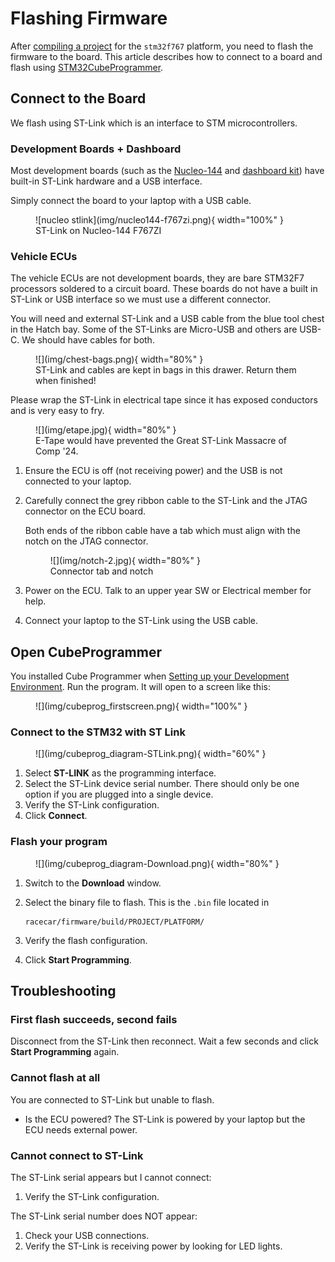 # Flashing Firmware

After [compiling a project](../compile-project.md) for the `stm32f767` platform, you need to flash the firmware to the board. This article describes how to connect to a board and flash using [STM32CubeProgrammer](../dev-setup.md/#stm32cubeprogrammer).

## Connect to the Board

We flash using ST-Link which is an interface to STM microcontrollers.

### Development Boards + Dashboard

Most development boards (such as the [Nucleo-144](https://www.st.com/en/evaluation-tools/nucleo-f767zi.html) and [dashboard kit](https://www.st.com/en/evaluation-tools/stm32f7508-dk.html)) have built-in ST-Link hardware and a USB interface.

Simply connect the board to your laptop with a USB cable.

<figure markdown="span">
  ![nucleo stlink](img/nucleo144-f767zi.png){ width="100%" }
  <figcaption>ST-Link on Nucleo-144 F767ZI</figcaption>
</figure>

### Vehicle ECUs

The vehicle ECUs are not development boards, they are bare STM32F7 processors soldered to a circuit board. These boards do not have a built in ST-Link or USB interface so we must use a different connector.

You will need and external ST-Link and a USB cable from the blue tool chest in the Hatch bay. Some of the ST-Links are Micro-USB and others are USB-C. We should have cables for both.

<figure markdown="span">
![](img/chest-bags.png){ width="80%" }
<figcaption>ST-Link and cables are kept in bags in this drawer. Return them when finished!</figcaption>
</figure>

Please wrap the ST-Link in electrical tape since it has exposed conductors and is very easy to fry.

<figure markdown="span">
![](img/etape.jpg){ width="80%" }
<figcaption>E-Tape would have prevented the Great ST-Link Massacre of Comp '24.</figcaption>
</figure>

1. Ensure the ECU is off (not receiving power) and the USB is not connected to your laptop.
2. Carefully connect the grey ribbon cable to the ST-Link and the JTAG connector on the ECU board.

    Both ends of the ribbon cable have a tab which must align with the notch on the JTAG connector.

    <figure markdown="span">
    ![](img/notch-2.jpg){ width="80%" }
    <figcaption>Connector tab and notch</figcaption>
    </figure>

3. Power on the ECU. Talk to an upper year SW or Electrical member for help.
4. Connect your laptop to the ST-Link using the USB cable.

## Open CubeProgrammer

You installed Cube Programmer when [Setting up your Development Environment](../dev-setup.md). Run the program. It will open to a screen like this:

<figure markdown="span">
![](img/cubeprog_firstscreen.png){ width="100%" }
</figure>

### Connect to the STM32 with ST Link

<figure markdown="span">
![](img/cubeprog_diagram-STLink.png){ width="60%" }
</figure>

1. Select __ST-LINK__ as the programming interface.
2. Select the ST-Link device serial number. There should only be one option if you are plugged into a single device.
3. Verify the ST-Link configuration.
4. Click __Connect__.

### Flash your program

<figure markdown="span">
![](img/cubeprog_diagram-Download.png){ width="80%" }
</figure>

1. Switch to the __Download__ window.
2. Select the binary file to flash. This is the `.bin` file located in

    ```text
    racecar/firmware/build/PROJECT/PLATFORM/
    ```

3. Verify the flash configuration.
4. Click __Start Programming__.

## Troubleshooting

### First flash succeeds, second fails

Disconnect from the ST-Link then reconnect. Wait a few seconds and click __Start Programming__ again.

### Cannot flash at all

You are connected to ST-Link but unable to flash.

* Is the ECU powered? The ST-Link is powered by your laptop but the ECU needs external power.

### Cannot connect to ST-Link

The ST-Link serial appears but I cannot connect:

1. Verify the ST-Link configuration.

The ST-Link serial number does NOT appear:

1. Check your USB connections.
2. Verify the ST-Link is receiving power by looking for LED lights.
